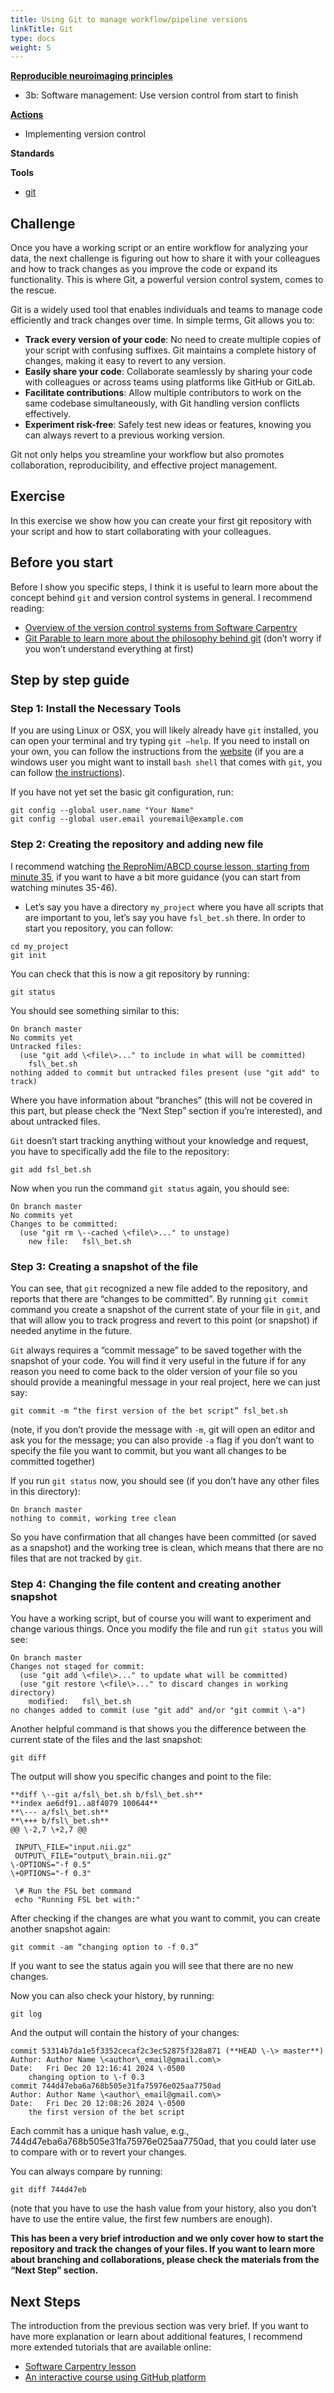 ```yaml
---
title: Using Git to manage workflow/pipeline versions
linkTitle: Git
type: docs
weight: 5
---
```


**[Reproducible neuroimaging principles](/about/in-practice/#repronims-principles-of-reproducible-neuroimaging)**

- 3b: Software management:  Use version control from start to finish

**[Actions](/about/in-practice/#repronims-4-core-actions)**

- Implementing version control

**Standards**

**Tools**

- [git](https://git-scm.com/)

## Challenge

Once you have a working script or an entire workflow for analyzing your data, the next challenge is figuring out how to share it with your colleagues and how to track changes as you improve the code or expand its functionality. This is where Git, a powerful version control system, comes to the rescue.

Git is a widely used tool that enables individuals and teams to manage code efficiently and track changes over time. In simple terms, Git allows you to:

* **Track every version of your code**: No need to create multiple copies of your script with confusing suffixes. Git maintains a complete history of changes, making it easy to revert to any version.
* **Easily share your code**: Collaborate seamlessly by sharing your code with colleagues or across teams using platforms like GitHub or GitLab.
* **Facilitate contributions**: Allow multiple contributors to work on the same codebase simultaneously, with Git handling version conflicts effectively.
* **Experiment risk-free**: Safely test new ideas or features, knowing you can always revert to a previous working version.

Git not only helps you streamline your workflow but also promotes collaboration, reproducibility, and effective project management.

## Exercise

In this exercise we show how you can create your first git repository with your script and how to start collaborating with your colleagues.

## Before you start

Before I show you specific steps, I think it is useful to learn more about the concept behind `git` and version control systems in general. I recommend reading:

- [Overview of the version control systems from Software Carpentry](https://swcarpentry.github.io/git-novice/01-basics.html)
- [Git Parable to learn more about the philosophy behind git](https://practical-neuroimaging.github.io/git_parable.html#the-git-parable) (don’t worry if you won’t understand everything at first)

## Step by step guide

### Step 1: Install the Necessary Tools

If you are using Linux or OSX, you will likely already have `git` installed, you can open your terminal and try typing `git –help`. If you need to install on your own, you can follow the instructions from the [website](https://git-scm.com/downloads) (if you are a windows user you might want to install `bash shell` that comes with `git`, you can follow [the instructions](https://carpentries.github.io/workshop-template/install_instructions/#shell)).

If you have not yet set the basic git configuration, run:

```
git config --global user.name "Your Name"
git config --global user.email youremail@example.com
```

### Step 2: Creating the repository and adding new file

I recommend watching [the ReproNim/ABCD course lesson, starting from minute 35](https://www.youtube.com/watch?v=SyKmry47SsY&t=2139s&ab_channel=ABCD-ReproNimCourse), if you want to have a bit more guidance (you can start from watching minutes 35-46).

- Let’s say you have a directory `my_project` where you have all scripts that are important to you, let’s say you have `fsl_bet.sh` there. In order to start you repository, you can follow:

```
cd my_project
git init
```

  You can check that this is now a git repository by running:

```
git status
```

  You should see something similar to this:

```
On branch master
No commits yet
Untracked files:
  (use "git add \<file\>..." to include in what will be committed)
	fsl\_bet.sh
nothing added to commit but untracked files present (use "git add" to track)
```

 Where you have information about “branches” (this will not be covered in this part, but please check the “Next Step” section if you’re interested), and about untracked files.

`Git` doesn’t start tracking anything without your knowledge and request, you have to specifically add the file to the repository:

```
git add fsl_bet.sh
```

Now when you run the command `git status` again, you should see:

```
On branch master
No commits yet
Changes to be committed:
  (use "git rm \--cached \<file\>..." to unstage)
	new file:   fsl\_bet.sh
```

### Step 3: Creating a snapshot of the file

You can see, that `git` recognized a new file added to the repository, and reports that there are “changes to be committed”. By running `git commit` command you create a snapshot of the current state of your file in `git`, and that will allow you to track progress and revert to this point (or snapshot) if needed anytime in the future.

`Git` always requires a “commit message” to be saved together with the snapshot of your code. You will find it very useful in the future if for any reason you need to come back to the older version of your file so you should provide a meaningful message in your real project, here we can just say:

```
git commit -m “the first version of the bet script” fsl_bet.sh
```

(note, if you don’t provide the message with `-m`, git will open an editor and ask you for the message; you can also provide `-a` flag if you don’t want to specify the file you want to commit, but you want all changes to be committed together)

If you run `git status` now, you should see (if you don’t have any other files in this directory):

```
On branch master
nothing to commit, working tree clean
```

So you have confirmation that all changes have been committed (or saved as a snapshot) and the working tree is clean, which means that there are no files that are not tracked by `git`.	

### Step 4: Changing the file content and creating another snapshot

You have a working script, but of course you will want to experiment and change various things. Once you modify the file and run `git status` you will see:

```
On branch master
Changes not staged for commit:
  (use "git add \<file\>..." to update what will be committed)
  (use "git restore \<file\>..." to discard changes in working directory)
	modified:   fsl\_bet.sh
no changes added to commit (use "git add" and/or "git commit \-a")
```

Another helpful command is that shows you the difference between the current state of the files and the last snapshot:

```
git diff
```

The output will show you specific changes and point to the file:

```
**diff \--git a/fsl\_bet.sh b/fsl\_bet.sh**
**index ae6df91..a8f4079 100644**
**\--- a/fsl\_bet.sh**
**\+++ b/fsl\_bet.sh**
@@ \-2,7 \+2,7 @@

 INPUT\_FILE="input.nii.gz"
 OUTPUT\_FILE="output\_brain.nii.gz"
\-OPTIONS="-f 0.5"
\+OPTIONS="-f 0.3"

 \# Run the FSL bet command
 echo "Running FSL bet with:"
```

After checking if the changes are what you want to commit, you can create another snapshot again:

```
git commit -am “changing option to -f 0.3”
```

If you want to see the status again you will see that there are no new changes.

Now you can also check your history, by running:

```
git log
```

And the output will contain the history of your changes:

```
commit 53314b7da1e5f3352cecaf2c3ec52875f328a871 (**HEAD \-\> master**)
Author: Author Name \<author\_email@gmail.com\>
Date:   Fri Dec 20 12:16:41 2024 \-0500
    changing option to \-f 0.3
commit 744d47eba6a768b505e31fa75976e025aa7750ad
Author: Author Name \<author\_email@gmail.com\>
Date:   Fri Dec 20 12:08:26 2024 \-0500
    the first version of the bet script
```

Each commit has a unique hash value, e.g., 744d47eba6a768b505e31fa75976e025aa7750ad, that you could later use to compare with or to revert your changes.

You can always compare by running:

```
git diff 744d47eb
```

(note that you have to use the hash value from your history, also you don’t have to use the entire value, the first few numbers are enough).

**This has been a very brief introduction and we only cover how to start the repository and track the changes of your files. If you want to learn more about branching and collaborations, please check the materials from the “Next Step” section.**

## Next Steps

The introduction from the previous section was very brief. If you want to have more explanation or learn about additional features, I recommend more extended tutorials that are available online:

- [Software Carpentry lesson](https://swcarpentry.github.io/git-novice/index.html)
- [An interactive course using GitHub platform](https://github.com/Science-Reproducibility/version-control-systems/tree/main)

